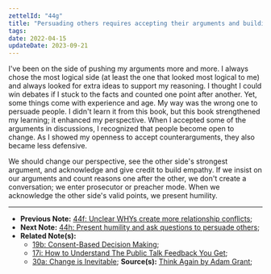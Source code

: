 ```yaml
---
zettelId: "44g"
title: "Persuading others requires accepting their arguments and building empathy"
tags:
date: 2022-04-15
updateDate: 2023-09-21
---
```


I've been on the side of pushing my arguments more and more. I always chose the most logical side (at least the one that looked most logical to me) and always looked for extra ideas to support my reasoning. I thought I could win debates if I stuck to the facts and counted one point after another. Yet, some things come with experience and age. My way was the wrong one to persuade people. I didn't learn it from this book, but this book strengthened my learning; it enhanced my perspective. When I accepted some of the arguments in discussions, I recognized that people become open to change. As I showed my openness to accept counterarguments, they also became less defensive.

We should change our perspective, see the other side's strongest argument, and acknowledge and give credit to build empathy. If we insist on our arguments and count reasons one after the other, we don't create a conversation; we enter prosecutor or preacher mode. When we acknowledge the other side's valid points, we present humility.

---

- **Previous Note:** [44f: Unclear WHYs create more relationship conflicts](/notes/44f/);
- **Next Note:** [44h: Present humility and ask questions to persuade others](/notes/44h/);
- **Related Note(s):**
  - [19b: Consent-Based Decision Making](/notes/19b/);
  - [17i: How to Understand The Public Talk Feedback You Get](/notes/17i/);
  - [30a: Change is Inevitable](/notes/30a/);
**Source(s):** [Think Again by Adam Grant](/books/think-again-by-adam-grant-book-summary-review-and-notes/);
